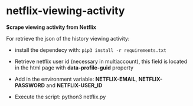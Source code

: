 # netflix-viewing-activity

**Scrape viewing activity from Netflix**

For retrieve the json of the history viewing activity:

- install the dependecy with: `pip3 install -r requirements.txt`

- Retrieve netflix user id (necessary in multiaccount), this field is located in the html page with **data-profile-guid** property

- Add in the environment variable: **NETFLIX-EMAIL**, **NETFLIX-PASSWORD** and **NETFLIX-USER_ID**

- Execute the script: python3 netflix.py
